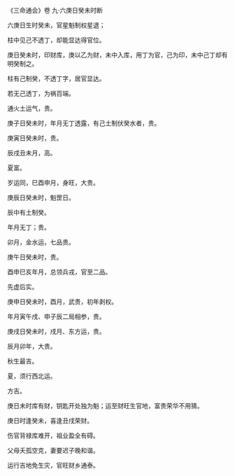 《三命通会》卷 九·六庚日癸未时断

六庚日生时癸未，官星魁制权星退；

柱中见己不透丁，却能显达得官位。

庚日癸未时，印财库，庚以乙为财，未中入库，用丁为官，己为印，未中己丁却有明癸制之。

柱有己制癸，不透丁字，居官显达。

若无己透丁，为祸百端。

通火土运气，贵。

庚子日癸未时，年月无丁透露，有己土制伏癸水者，贵。

庚寅日癸未时，贵。

辰戌丑未月，高。

夏富。

岁运同，巳酉申月，身旺，大贵。

庚辰日癸未时，魁罡日。

辰中有土制癸。

年月无丁；贵。

卯月，金水运，七品贵。

庚午日癸未时，贵。

酉申巳亥年月，总领兵戎，官至二品。

先虚后实。

庚申日癸未时，酉月，武贵，初年剥权。

年月寅午戌、申子辰二局相参，贵。

庚戌日癸未时，戌月、东方运，贵。

辰月卯年，大贵。

秋生最吉。

夏，须行西北运。

方吉。

庚日未时库有财，钥匙开处独为魁；运至财旺生官地，富贵荣华不用猜。

庚日时逢癸未，喜逢丑戌荣财。

伤官背禄库难开，祖业盈全有碍。

父母夭孤空克，妻要迟子晚和谐。

运行吉地免生灾，官旺财乡通泰。

